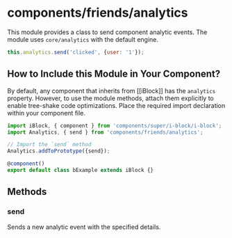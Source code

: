 # components/friends/analytics

This module provides a class to send component analytic events.
The module uses `core/analytics` with the default engine.

```js
this.analytics.send('clicked', {user: '1'});
```

## How to Include this Module in Your Component?

By default, any component that inherits from [[iBlock]] has the `analytics` property.
However, to use the module methods, attach them explicitly to enable tree-shake code optimizations.
Place the required import declaration within your component file.

```typescript
import iBlock, { component } from 'components/super/i-block/i-block';
import Analytics, { send } from 'components/friends/analytics';

// Import the `send` method
Analytics.addToPrototype({send});

@component()
export default class bExample extends iBlock {}
```

## Methods

### send

Sends a new analytic event with the specified details.
